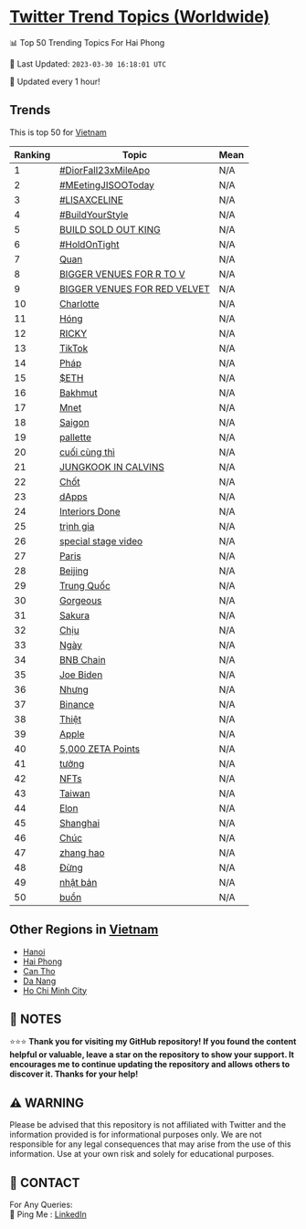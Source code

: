 [Twitter Trend Topics (Worldwide)](https://github.com/ErcinDedeoglu/Twitter-Trend-Topics)
==========


📊 Top 50 Trending Topics For Hai Phong

📆 Last Updated: `2023-03-30 16:18:01 UTC`

🔧 Updated every 1 hour!


## Trends

This is top 50 for [Vietnam](</Vietnam>)

| Ranking | Topic | Mean |
| ------- | ------------ | ------------ |
| 1 | [#DiorFall23xMileApo](http://twitter.com/search?q=%23DiorFall23xMileApo) | N/A |
| 2 | [#MEetingJISOOToday](http://twitter.com/search?q=%23MEetingJISOOToday) | N/A |
| 3 | [#LISAXCELINE](http://twitter.com/search?q=%23LISAXCELINE) | N/A |
| 4 | [#BuildYourStyle](http://twitter.com/search?q=%23BuildYourStyle) | N/A |
| 5 | [BUILD SOLD OUT KING](http://twitter.com/search?q=BUILD+SOLD+OUT+KING) | N/A |
| 6 | [#HoldOnTight](http://twitter.com/search?q=%23HoldOnTight) | N/A |
| 7 | [Quan](http://twitter.com/search?q=Quan) | N/A |
| 8 | [BIGGER VENUES FOR R TO V](http://twitter.com/search?q=BIGGER+VENUES+FOR+R+TO+V) | N/A |
| 9 | [BIGGER VENUES FOR RED VELVET](http://twitter.com/search?q=BIGGER+VENUES+FOR+RED+VELVET) | N/A |
| 10 | [Charlotte](http://twitter.com/search?q=Charlotte) | N/A |
| 11 | [Hóng](http://twitter.com/search?q=H%c3%b3ng) | N/A |
| 12 | [RICKY](http://twitter.com/search?q=RICKY) | N/A |
| 13 | [TikTok](http://twitter.com/search?q=TikTok) | N/A |
| 14 | [Pháp](http://twitter.com/search?q=Ph%c3%a1p) | N/A |
| 15 | [$ETH](http://twitter.com/search?q=%24ETH) | N/A |
| 16 | [Bakhmut](http://twitter.com/search?q=Bakhmut) | N/A |
| 17 | [Mnet](http://twitter.com/search?q=Mnet) | N/A |
| 18 | [Saigon](http://twitter.com/search?q=Saigon) | N/A |
| 19 | [pallette](http://twitter.com/search?q=pallette) | N/A |
| 20 | [cuối cùng thì](http://twitter.com/search?q=cu%e1%bb%91i+c%c3%b9ng+th%c3%ac) | N/A |
| 21 | [JUNGKOOK IN CALVINS](http://twitter.com/search?q=JUNGKOOK+IN+CALVINS) | N/A |
| 22 | [Chốt](http://twitter.com/search?q=Ch%e1%bb%91t) | N/A |
| 23 | [dApps](http://twitter.com/search?q=dApps) | N/A |
| 24 | [Interiors Done](http://twitter.com/search?q=Interiors+Done) | N/A |
| 25 | [trịnh gia](http://twitter.com/search?q=tr%e1%bb%8bnh+gia) | N/A |
| 26 | [special stage video](http://twitter.com/search?q=special+stage+video) | N/A |
| 27 | [Paris](http://twitter.com/search?q=Paris) | N/A |
| 28 | [Beijing](http://twitter.com/search?q=Beijing) | N/A |
| 29 | [Trung Quốc](http://twitter.com/search?q=Trung+Qu%e1%bb%91c) | N/A |
| 30 | [Gorgeous](http://twitter.com/search?q=Gorgeous) | N/A |
| 31 | [Sakura](http://twitter.com/search?q=Sakura) | N/A |
| 32 | [Chịu](http://twitter.com/search?q=Ch%e1%bb%8bu) | N/A |
| 33 | [Ngày](http://twitter.com/search?q=Ng%c3%a0y) | N/A |
| 34 | [BNB Chain](http://twitter.com/search?q=BNB+Chain) | N/A |
| 35 | [Joe Biden](http://twitter.com/search?q=Joe+Biden) | N/A |
| 36 | [Nhưng](http://twitter.com/search?q=Nh%c6%b0ng) | N/A |
| 37 | [Binance](http://twitter.com/search?q=Binance) | N/A |
| 38 | [Thiệt](http://twitter.com/search?q=Thi%e1%bb%87t) | N/A |
| 39 | [Apple](http://twitter.com/search?q=Apple) | N/A |
| 40 | [5,000 ZETA Points](http://twitter.com/search?q=5%2c000+ZETA+Points) | N/A |
| 41 | [tưởng](http://twitter.com/search?q=t%c6%b0%e1%bb%9fng) | N/A |
| 42 | [NFTs](http://twitter.com/search?q=NFTs) | N/A |
| 43 | [Taiwan](http://twitter.com/search?q=Taiwan) | N/A |
| 44 | [Elon](http://twitter.com/search?q=Elon) | N/A |
| 45 | [Shanghai](http://twitter.com/search?q=Shanghai) | N/A |
| 46 | [Chúc](http://twitter.com/search?q=Ch%c3%bac) | N/A |
| 47 | [zhang hao](http://twitter.com/search?q=zhang+hao) | N/A |
| 48 | [Đừng](http://twitter.com/search?q=%c4%90%e1%bb%abng) | N/A |
| 49 | [nhật bản](http://twitter.com/search?q=nh%e1%ba%adt+b%e1%ba%a3n) | N/A |
| 50 | [buồn](http://twitter.com/search?q=bu%e1%bb%93n) | N/A |



## Other Regions in [Vietnam](</Vietnam>)

* [Hanoi](</Vietnam/Hanoi.md>)
* [Hai Phong](</Vietnam/Hai Phong.md>)
* [Can Tho](</Vietnam/Can Tho.md>)
* [Da Nang](</Vietnam/Da Nang.md>)
* [Ho Chi Minh City](</Vietnam/Ho Chi Minh City.md>)



## 📝 NOTES

⭐⭐⭐ **Thank you for visiting my GitHub repository! If you found the content helpful or valuable, leave a star on the repository to show your support. It encourages me to continue updating the repository and allows others to discover it. Thanks for your help!**


## ⚠️ WARNING

Please be advised that this repository is not affiliated with Twitter and the information provided is for informational purposes only. We are not responsible for any legal consequences that may arise from the use of this information. Use at your own risk and solely for educational purposes.


## 📨 CONTACT

 For Any Queries:  
            🏓 Ping Me : [LinkedIn](https://www.linkedin.com/in/ercindedeoglu/)
